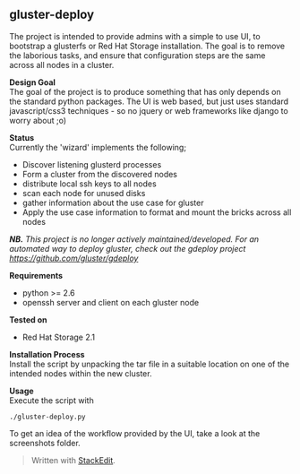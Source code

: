 gluster-deploy
--------------
The project is intended to provide admins with a simple to use UI, to bootstrap a glusterfs or Red Hat Storage installation. The goal is to remove the laborious tasks, and ensure that configuration steps are the same across all nodes in a cluster.

**Design Goal**  
The goal of the project is to produce something that has only depends on the standard python packages. The UI is web based, but just uses standard javascript/css3 techniques - so no jquery or web frameworks like django to worry about ;o)

**Status**  
Currently the 'wizard' implements the following;

 - Discover listening glusterd processes  
 - Form a cluster from the discovered nodes  
 - distribute local ssh keys to all nodes  
 - scan each node for unused disks  
 - gather information about the use case for gluster  
 - Apply the use case information to format and mount the bricks across all nodes

**_NB._** *This project is no longer actively maintained/developed. For an automated way to deploy*
*gluster, check out the gdeploy project https://github.com/gluster/gdeploy*

**Requirements**  
 - python >= 2.6  
 - openssh server and client on each gluster node

**Tested on**  
 - Red Hat Storage 2.1

**Installation Process**  
Install the script by unpacking the tar file in a suitable location on one of the intended nodes within the new cluster.

**Usage**  
Execute the script with

    ./gluster-deploy.py

To get an idea of the workflow provided by the UI, take a look at the screenshots folder.


> Written with [StackEdit](http://benweet.github.io/stackedit/).
